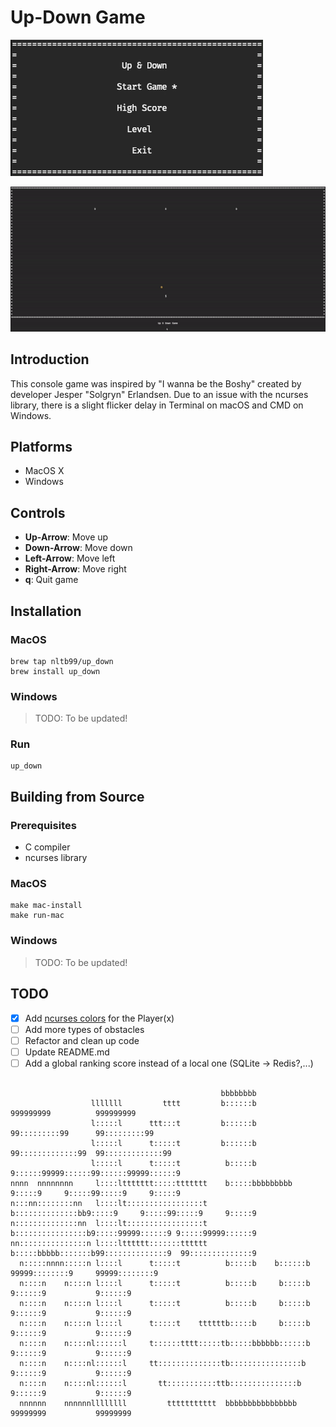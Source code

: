 # Up-Down Game

![Menu Game](assets/menu_game.gif)

![Gameplay](assets/gameplay.gif)

## Introduction

This console game was inspired by "I wanna be the Boshy" created by developer Jesper "Solgryn" Erlandsen.
Due to an issue with the ncurses library, there is a slight flicker delay in Terminal on macOS and CMD on Windows.

## Platforms

- MacOS X
- Windows

## Controls

- **Up-Arrow**: Move up
- **Down-Arrow**: Move down
- **Left-Arrow**: Move left
- **Right-Arrow**: Move right
- **q**: Quit game

## Installation

### MacOS

```shell
brew tap nltb99/up_down
brew install up_down
```

### Windows

> TODO: To be updated!

### Run

```shell
up_down
```

## Building from Source

### Prerequisites

- C compiler
- ncurses library

### MacOS

```shell
make mac-install
make run-mac
```

### Windows

> TODO: To be updated!

## TODO

- [x] Add [ncurses colors](https://tldp.org/HOWTO/NCURSES-Programming-HOWTO/color.html) for the Player(x)
- [ ] Add more types of obstacles
- [ ] Refactor and clean up code
- [ ] Update README.md
- [ ] Add a global ranking score instead of a local one (SQLite -> Redis?,...)

```console

                                               bbbbbbbb
                  lllllll         tttt         b::::::b               999999999          999999999
                  l:::::l      ttt:::t         b::::::b             99:::::::::99      99:::::::::99
                  l:::::l      t:::::t         b::::::b           99:::::::::::::99  99:::::::::::::99
                  l:::::l      t:::::t          b:::::b          9::::::99999::::::99::::::99999::::::9
nnnn  nnnnnnnn     l::::lttttttt:::::ttttttt    b:::::bbbbbbbbb  9:::::9     9:::::99:::::9     9:::::9
n:::nn::::::::nn   l::::lt:::::::::::::::::t    b::::::::::::::bb9:::::9     9:::::99:::::9     9:::::9
n::::::::::::::nn  l::::lt:::::::::::::::::t    b::::::::::::::::b9:::::99999::::::9 9:::::99999::::::9
nn:::::::::::::::n l::::ltttttt:::::::tttttt    b:::::bbbbb:::::::b99::::::::::::::9  99::::::::::::::9
  n:::::nnnn:::::n l::::l      t:::::t          b:::::b    b::::::b  99999::::::::9     99999::::::::9
  n::::n    n::::n l::::l      t:::::t          b:::::b     b:::::b       9::::::9           9::::::9
  n::::n    n::::n l::::l      t:::::t          b:::::b     b:::::b      9::::::9           9::::::9
  n::::n    n::::n l::::l      t:::::t    ttttttb:::::b     b:::::b     9::::::9           9::::::9
  n::::n    n::::nl::::::l     t::::::tttt:::::tb:::::bbbbbb::::::b    9::::::9           9::::::9
  n::::n    n::::nl::::::l     tt::::::::::::::tb::::::::::::::::b    9::::::9           9::::::9
  n::::n    n::::nl::::::l       tt:::::::::::ttb:::::::::::::::b    9::::::9           9::::::9
  nnnnnn    nnnnnnllllllll         ttttttttttt  bbbbbbbbbbbbbbbb    99999999           99999999

```
